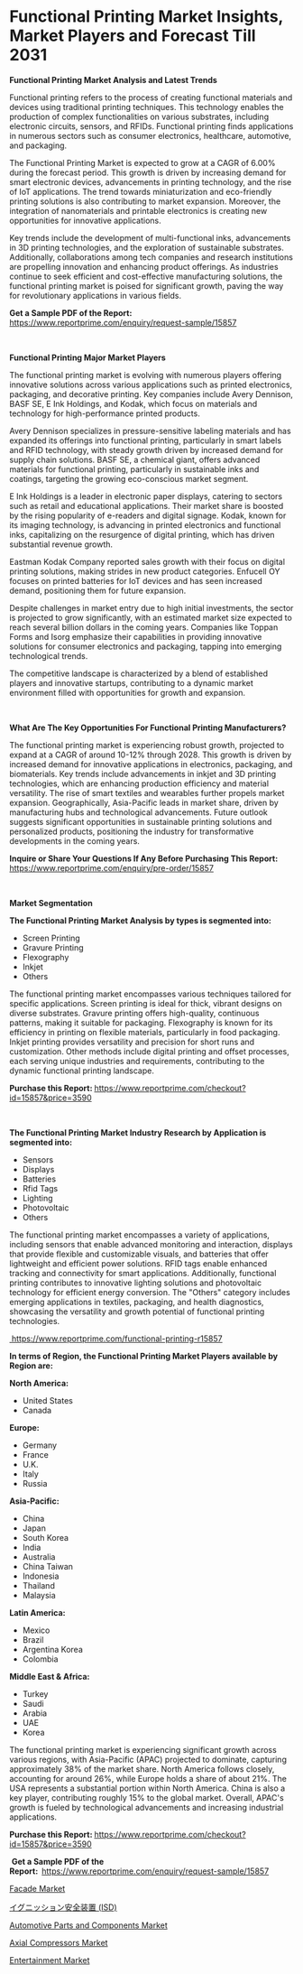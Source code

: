 <p><h1>Functional Printing Market Insights, Market Players and Forecast Till 2031</h1></p><p><strong>Functional Printing Market Analysis and Latest Trends</strong></p>
<p><p>Functional printing refers to the process of creating functional materials and devices using traditional printing techniques. This technology enables the production of complex functionalities on various substrates, including electronic circuits, sensors, and RFIDs. Functional printing finds applications in numerous sectors such as consumer electronics, healthcare, automotive, and packaging.</p><p>The Functional Printing Market is expected to grow at a CAGR of 6.00% during the forecast period. This growth is driven by increasing demand for smart electronic devices, advancements in printing technology, and the rise of IoT applications. The trend towards miniaturization and eco-friendly printing solutions is also contributing to market expansion. Moreover, the integration of nanomaterials and printable electronics is creating new opportunities for innovative applications.</p><p>Key trends include the development of multi-functional inks, advancements in 3D printing technologies, and the exploration of sustainable substrates. Additionally, collaborations among tech companies and research institutions are propelling innovation and enhancing product offerings. As industries continue to seek efficient and cost-effective manufacturing solutions, the functional printing market is poised for significant growth, paving the way for revolutionary applications in various fields.</p></p>
<p><strong>Get a Sample PDF of the Report:&nbsp;</strong> <a href="https://www.reportprime.com/enquiry/request-sample/15857">https://www.reportprime.com/enquiry/request-sample/15857</a></p>
<p>&nbsp;</p>
<p><strong>Functional Printing Major Market Players</strong></p>
<p><p>The functional printing market is evolving with numerous players offering innovative solutions across various applications such as printed electronics, packaging, and decorative printing. Key companies include Avery Dennison, BASF SE, E Ink Holdings, and Kodak, which focus on materials and technology for high-performance printed products.</p><p>Avery Dennison specializes in pressure-sensitive labeling materials and has expanded its offerings into functional printing, particularly in smart labels and RFID technology, with steady growth driven by increased demand for supply chain solutions. BASF SE, a chemical giant, offers advanced materials for functional printing, particularly in sustainable inks and coatings, targeting the growing eco-conscious market segment.</p><p>E Ink Holdings is a leader in electronic paper displays, catering to sectors such as retail and educational applications. Their market share is boosted by the rising popularity of e-readers and digital signage. Kodak, known for its imaging technology, is advancing in printed electronics and functional inks, capitalizing on the resurgence of digital printing, which has driven substantial revenue growth.</p><p>Eastman Kodak Company reported sales growth with their focus on digital printing solutions, making strides in new product categories. Enfucell OY focuses on printed batteries for IoT devices and has seen increased demand, positioning them for future expansion.</p><p>Despite challenges in market entry due to high initial investments, the sector is projected to grow significantly, with an estimated market size expected to reach several billion dollars in the coming years. Companies like Toppan Forms and Isorg emphasize their capabilities in providing innovative solutions for consumer electronics and packaging, tapping into emerging technological trends. </p><p>The competitive landscape is characterized by a blend of established players and innovative startups, contributing to a dynamic market environment filled with opportunities for growth and expansion.</p></p>
<p>&nbsp;</p>
<p><strong>What Are The Key Opportunities For Functional Printing Manufacturers?</strong></p>
<p><p>The functional printing market is experiencing robust growth, projected to expand at a CAGR of around 10-12% through 2028. This growth is driven by increased demand for innovative applications in electronics, packaging, and biomaterials. Key trends include advancements in inkjet and 3D printing technologies, which are enhancing production efficiency and material versatility. The rise of smart textiles and wearables further propels market expansion. Geographically, Asia-Pacific leads in market share, driven by manufacturing hubs and technological advancements. Future outlook suggests significant opportunities in sustainable printing solutions and personalized products, positioning the industry for transformative developments in the coming years.</p></p>
<p><strong>Inquire or Share Your Questions If Any Before Purchasing This Report:</strong> <a href="https://www.reportprime.com/enquiry/pre-order/15857">https://www.reportprime.com/enquiry/pre-order/15857</a></p>
<p>&nbsp;</p>
<p><strong>Market Segmentation</strong></p>
<p><strong>The Functional Printing Market Analysis by types is segmented into:</strong></p>
<p><ul><li>Screen Printing</li><li>Gravure Printing</li><li>Flexography</li><li>Inkjet</li><li>Others</li></ul></p>
<p><p>The functional printing market encompasses various techniques tailored for specific applications. Screen printing is ideal for thick, vibrant designs on diverse substrates. Gravure printing offers high-quality, continuous patterns, making it suitable for packaging. Flexography is known for its efficiency in printing on flexible materials, particularly in food packaging. Inkjet printing provides versatility and precision for short runs and customization. Other methods include digital printing and offset processes, each serving unique industries and requirements, contributing to the dynamic functional printing landscape.</p></p>
<p><strong>Purchase this Report:&nbsp;</strong><a href="https://www.reportprime.com/checkout?id=15857&price=3590">https://www.reportprime.com/checkout?id=15857&price=3590</a></p>
<p>&nbsp;</p>
<p><strong>The Functional Printing Market Industry Research by Application is segmented into:</strong></p>
<p><ul><li>Sensors</li><li>Displays</li><li>Batteries</li><li>Rfid Tags</li><li>Lighting</li><li>Photovoltaic</li><li>Others</li></ul></p>
<p><p>The functional printing market encompasses a variety of applications, including sensors that enable advanced monitoring and interaction, displays that provide flexible and customizable visuals, and batteries that offer lightweight and efficient power solutions. RFID tags enable enhanced tracking and connectivity for smart applications. Additionally, functional printing contributes to innovative lighting solutions and photovoltaic technology for efficient energy conversion. The "Others" category includes emerging applications in textiles, packaging, and health diagnostics, showcasing the versatility and growth potential of functional printing technologies.</p></p>
<p><a href="https://www.reportprime.com/functional-printing-r15857">&nbsp;https://www.reportprime.com/functional-printing-r15857</a></p>
<p><strong>In terms of Region, the Functional Printing Market Players available by Region are:</strong></p>
<p>
    <p> <strong> North America: </strong>
        <ul>
            <li>United States</li>
            <li>Canada</li>
        </ul>
        </p> 
    <p> <strong> Europe: </strong>
        <ul>
            <li>Germany</li>
            <li>France</li>
            <li>U.K.</li>
            <li>Italy</li>
            <li>Russia</li>
        </ul>
        </p> 
    <p> <strong> Asia-Pacific: </strong>
        <ul>
            <li>China</li>
            <li>Japan</li>
            <li>South Korea</li>
            <li>India</li>
            <li>Australia</li>
            <li>China Taiwan</li>
            <li>Indonesia</li>
            <li>Thailand</li>
            <li>Malaysia</li>
        </ul>
        </p> 
    <p> <strong> Latin America: </strong>
        <ul>
            <li>Mexico</li>
            <li>Brazil</li>
            <li>Argentina Korea</li>
            <li>Colombia</li>
        </ul>
        </p> 
    <p> <strong> Middle East & Africa: </strong>
        <ul>
            <li>Turkey</li>
            <li>Saudi</li>
            <li>Arabia</li>
            <li>UAE</li>
            <li>Korea</li>
        </ul>
    </p>
    </p>
<p><p>The functional printing market is experiencing significant growth across various regions, with Asia-Pacific (APAC) projected to dominate, capturing approximately 38% of the market share. North America follows closely, accounting for around 26%, while Europe holds a share of about 21%. The USA represents a substantial portion within North America. China is also a key player, contributing roughly 15% to the global market. Overall, APAC's growth is fueled by technological advancements and increasing industrial applications.</p></p>
<p><strong>Purchase this Report: </strong><a href="https://www.reportprime.com/checkout?id=15857&price=3590">https://www.reportprime.com/checkout?id=15857&price=3590</a></p>
<p>&nbsp;<strong>Get a Sample PDF of the Report:&nbsp;&nbsp;</strong><a href="https://www.reportprime.com/enquiry/request-sample/15857">https://www.reportprime.com/enquiry/request-sample/15857</a></p>
<p><strong></strong></p>
<p><p><a href="https://github.com/lambertr3e8v/Market-Research-Report-List-1/blob/main/facade-market.md">Facade Market</a></p><p><a href="https://medium.com/@ursulastark1948/ignition-safety-device-isd-market-%E3%81%AE%E3%82%B0%E3%83%AD%E3%83%BC%E3%83%90%E3%83%AB%E5%B8%82%E5%A0%B4%E6%A6%82%E8%A6%81%E3%81%AF-%E4%B8%96%E7%95%8C%E3%81%8A%E3%82%88%E3%81%B3%E4%B8%BB%E8%A6%81%E5%B8%82%E5%A0%B4%E3%81%AB%E3%81%8A%E3%81%91%E3%82%8B%E6%A5%AD%E7%95%8C%E3%81%AB%E5%BD%B1%E9%9F%BF%E3%82%92%E4%B8%8E%E3%81%88%E3%82%8B%E4%B8%BB%E8%A6%81%E3%81%AA%E3%83%88%E3%83%AC%E3%83%B3%E3%83%89%E3%81%AB%E3%81%A4%E3%81%84%E3%81%A6-%E7%8B%AC%E8%87%AA%E3%81%AE%E8%A6%96%E7%82%B9%E3%82%92%E6%8F%90%E4%BE%9B%E3%81%97%E3%81%BE%E3%81%99-5a9b02a6001b?postPublishedType=initial">イグニッション安全装置 (ISD)</a></p><p><a href="https://issuu.com/reportprime-2/docs/automotive-parts-and-components-mar_3b81e1eb000d7f">Automotive Parts and Components Market</a></p><p><a href="https://www.linkedin.com/pulse/driving-market-forces-axial-compressors-trends-future-gqshe?trackingId=wrWF30NsQ2O63%2FAffjmLug%3D%3D">Axial Compressors Market</a></p><p><a href="https://github.com/CarolynWatkins697/Market-Research-Report-List-1/blob/main/entertainment-market.md">Entertainment Market</a></p></p>